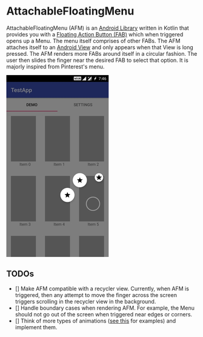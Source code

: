 # AttachableFloatingMenu

AttachableFloatingMenu (AFM) is an [Android Library][4] written in Kotlin that provides you with a [Floating Action Button (FAB)][1] which when triggered opens up a Menu. The menu itself comprises of other FABs. The AFM attaches itself to an [Android View][3] and only appears when that View is long pressed. The AFM renders more FABs around itself in a circular fashion. The user then slides the finger near the desired FAB to select that option. It is majorly inspired from Pinterest's menu.

![Sample Image][5]

## TODOs
- [] Make AFM compatible with a recycler view. Currently, when AFM is triggered, then any attempt to move the finger across the screen triggers scrolling in the recycler view in the background.
- [] Handle boundary cases when rendering AFM. For example, the Menu should not go out of the screen when triggered near edges or corners.
- [] Think of more types of animations ([see this][2] for examples) and implement them.


<!-- Links -->
[1]: https://material.io/design/components/buttons-floating-action-button.html#

[2]: https://github.com/rjsvieira/floatingMenu?utm_source=android-arsenal.com&utm_medium=referral&utm_campaign=5697

[3]: https://developer.android.com/reference/android/view/View

[4]: https://developer.android.com/studio/projects/android-library

[5]: screens/demo.jpg
